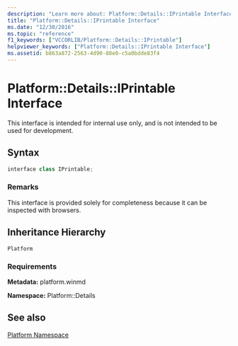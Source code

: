 ```yaml
---
description: "Learn more about: Platform::Details::IPrintable Interface"
title: "Platform::Details::IPrintable Interface"
ms.date: "12/30/2016"
ms.topic: "reference"
f1_keywords: ["VCCORLIB/Platform::Details::IPrintable"]
helpviewer_keywords: ["Platform::Details::IPrintable Interface"]
ms.assetid: b863a872-2563-4d90-88e0-c5a0bdde83f4
---
```

# Platform::Details::IPrintable Interface

This interface is intended for internal use only, and is not intended to be used for development.

## Syntax

```cpp
interface class IPrintable;
```

### Remarks

This interface is provided solely for completeness because it can be inspected with browsers.

## Inheritance Hierarchy

`Platform`

### Requirements

**Metadata:** platform.winmd

**Namespace:** Platform::Details

## See also

[Platform Namespace](platform-namespace-c-cx.md)
